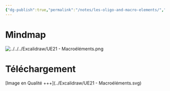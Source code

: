 ```yaml
---
{"dg-publish":true,"permalink":"/notes/les-oligo-and-macro-elements/","tags":["cours","UE21"],"noteIcon":""}
---
```


# Mindmap
![../../../Excalidraw/UE21 - Macroéléments.png](/img/user/Excalidraw/UE21%20-%20Macro%C3%A9l%C3%A9ments.png)
# Téléchargement 
[Image en Qualité +++](../Excalidraw/UE21 - Macroéléments.svg)

